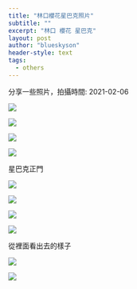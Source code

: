 ```yaml
---
title: "林口櫻花星巴克照片"
subtitle: ""
excerpt: "林口 櫻花 星巴克"
layout: post
author: "blueskyson"
header-style: text
tags:
  - others
---
```


分享一些照片，拍攝時間: 2021-02-06

![](https://github.com/blueskyson/image-host/blob/master/linkou-cherry-blossoms/IMG_20210206_155922.jpg?raw=true)

![](https://github.com/blueskyson/image-host/blob/master/linkou-cherry-blossoms/IMG_20210206_155931.jpg?raw=true)

![](https://github.com/blueskyson/image-host/blob/master/linkou-cherry-blossoms/IMG_20210206_155941.jpg?raw=true)

![](https://github.com/blueskyson/image-host/blob/master/linkou-cherry-blossoms/IMG_20210206_160054.jpg?raw=true)

星巴克正門

![](https://github.com/blueskyson/image-host/blob/master/linkou-cherry-blossoms/IMG_20210206_160228.jpg?raw=true)

![](https://github.com/blueskyson/image-host/blob/master/linkou-cherry-blossoms/IMG_20210206_160928.jpg?raw=true)

![](https://github.com/blueskyson/image-host/blob/master/linkou-cherry-blossoms/IMG_20210206_160943.jpg?raw=true)

![](https://github.com/blueskyson/image-host/blob/master/linkou-cherry-blossoms/IMG_20210206_161038.jpg?raw=true)

從裡面看出去的樣子

![](https://github.com/blueskyson/image-host/blob/master/linkou-cherry-blossoms/IMG_20210206_161148.jpg?raw=true)

![](https://github.com/blueskyson/image-host/blob/master/linkou-cherry-blossoms/IMG_20210206_161157.jpg?raw=true)

